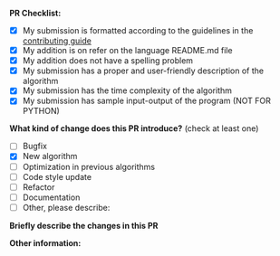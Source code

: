 <!-- To ensure your PR is dealt with swiftly please check the following: -->

**PR Checklist:**

- [x] My submission is formatted according to the guidelines in the [contributing guide](https://github.com/MakeContributions/DSA#contribution-guidelines)
- [x] My addition is on refer on the language README.md file
- [x] My addition does not have a spelling problem
- [x] My submission has a proper and user-friendly description of the algorithm
- [x] My submission has the time complexity of the algorithm
- [x] My submission has sample input-output of the program (NOT FOR PYTHON)

<!-- PULL REQUEST TEMPLATE -->
<!-- (Update "[ ]" to "[x]" to check a box) -->

**What kind of change does this PR introduce?** (check at least one)

- [ ] Bugfix
- [x] New algorithm
- [ ] Optimization in previous algorithms
- [ ] Code style update
- [ ] Refactor
- [ ] Documentation
- [ ] Other, please describe:

**Briefly describe the changes in this PR**

<!-- For example you can add algorithm name, language used to implement it and link to online implementation of it -->

**Other information:**

<!-- Add any additional info you want here -->
